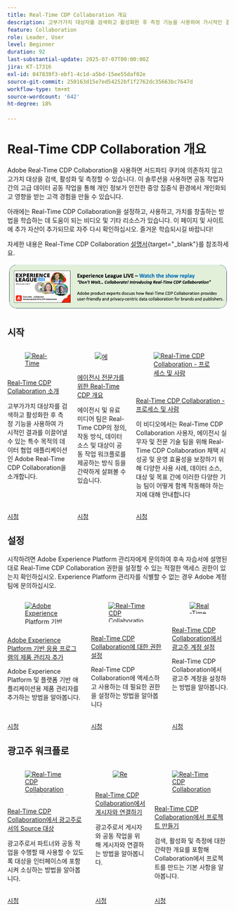 ```yaml
---
title: Real-Time CDP Collaboration 개요
description: 고부가가치 대상자를 검색하고 활성화한 후 측정 기능을 사용하여 가시적인 결과를 이끌어낼 수 있는 특수 목적의 데이터 협업 애플리케이션인 Adobe Real-Time CDP Collaboration을 소개합니다.
feature: Collaboration
role: Leader, User
level: Beginner
duration: 92
last-substantial-update: 2025-07-07T00:00:00Z
jira: KT-17316
exl-id: 047839f3-ebf1-4c1d-a5bd-15ee55daf02e
source-git-commit: 250163d15e7ed54252bf1f2762dc35663bc7647d
workflow-type: tm+mt
source-wordcount: '642'
ht-degree: 18%

---
```


# Real-Time CDP Collaboration 개요

Adobe Real-Time CDP Collaboration을 사용하면 서드파티 쿠키에 의존하지 않고 고가치 대상을 검색, 활성화 및 측정할 수 있습니다. 이 솔루션을 사용하면 공동 작업자 간의 고급 데이터 공동 작업을 통해 개인 정보가 안전한 중앙 집중식 환경에서 개인화되고 영향을 받는 고객 경험을 만들 수 있습니다.

아래에는 Real-Time CDP Collaboration을 설정하고, 사용하고, 가치를 창출하는 방법을 학습하는 데 도움이 되는 비디오 및 기타 리소스가 있습니다. 이 페이지 및 사이트에 추가 자산이 추가되므로 자주 다시 확인하십시오. 즐거운 학습되시길 바랍니다!

자세한 내용은 Real-Time CDP Collaboration [설명서](https://experienceleague.adobe.com/ko/docs/real-time-cdp-collaboration/using/home){target="_blank"}를 참조하세요.

[![ExL LIVE 2025년 4월 10일](../assets/exl-live-20250410-img.jpg)](https://experienceleague.adobe.com/ko/docs/events/experience-league-live-recordings/episodes/exl-live-episode-04-10-25)

## 시작

<!-- CARDS
{cta=Watch}
* real-time-cdp-collaboration-intro.md
* rtcdp-overview-for-agency-practitioners.md
* rtcdp-collaboration-process-and-people.md

-->
<!-- START CARDS HTML - DO NOT MODIFY BY HAND -->
<div class="columns">
    <div class="column is-half-tablet is-half-desktop is-one-third-widescreen" aria-label="Real-Time CDP Collaboration intro">
        <div class="card" style="height: 100%; display: flex; flex-direction: column; height: 100%;">
            <div class="card-image">
                <figure class="image x-is-16by9">
                    <a href="real-time-cdp-collaboration-intro.md" title="Real-Time CDP Collaboration 인트로" target="_blank" rel="referrer">
                        <img class="is-bordered-r-small" src="https://video.tv.adobe.com/v/3446808/?format=jpeg&nocache=1752870045626&captions=kor" alt="Real-Time CDP Collaboration 인트로"
                             style="width: 100%; aspect-ratio: 16 / 9; object-fit: cover; overflow: hidden; display: block; margin: auto;">
                    </a>
                </figure>
            </div>
            <div class="card-content is-padded-small" style="display: flex; flex-direction: column; flex-grow: 1; justify-content: space-between;">
                <div class="top-card-content">
                    <p class="headline is-size-6 has-text-weight-bold">
                        <a href="real-time-cdp-collaboration-intro.md" target="_blank" rel="referrer" title="Real-Time CDP Collaboration 인트로">Real-Time CDP Collaboration 소개</a>
                    </p>
                    <p class="is-size-6">고부가가치 대상자를 검색하고 활성화한 후 측정 기능을 사용하여 가시적인 결과를 이끌어낼 수 있는 특수 목적의 데이터 협업 애플리케이션인 Adobe Real-Time CDP Collaboration을 소개합니다.</p>
                </div>
                <a href="real-time-cdp-collaboration-intro.md" target="_blank" rel="referrer" class="spectrum-Button spectrum-Button--outline spectrum-Button--primary spectrum-Button--sizeM" style="align-self: flex-start; margin-top: 1rem;">
                    <span class="spectrum-Button-label has-no-wrap has-text-weight-bold">시청</span>
                </a>
            </div>
        </div>
    </div>
    <div class="column is-half-tablet is-half-desktop is-one-third-widescreen" aria-label="Real-Time CDP Overview for Agency Practitioners">
        <div class="card" style="height: 100%; display: flex; flex-direction: column; height: 100%;">
            <div class="card-image">
                <figure class="image x-is-16by9">
                    <a href="rtcdp-overview-for-agency-practitioners.md" title="에이전시 전문가를 위한 Real-Time CDP 개요" target="_blank" rel="referrer">
                        <img class="is-bordered-r-small" src="https://video.tv.adobe.com/v/3464665/?format=jpeg&nocache=1752870045622&captions=kor" alt="에이전시 전문가를 위한 Real-Time CDP 개요"
                             style="width: 100%; aspect-ratio: 16 / 9; object-fit: cover; overflow: hidden; display: block; margin: auto;">
                    </a>
                </figure>
            </div>
            <div class="card-content is-padded-small" style="display: flex; flex-direction: column; flex-grow: 1; justify-content: space-between;">
                <div class="top-card-content">
                    <p class="headline is-size-6 has-text-weight-bold">
                        <a href="rtcdp-overview-for-agency-practitioners.md" target="_blank" rel="referrer" title="에이전시 전문가를 위한 Real-Time CDP 개요">에이전시 전문가를 위한 Real-Time CDP 개요</a>
                    </p>
                    <p class="is-size-6">에이전시 및 유료 미디어 팀은 Real-Time CDP의 정의, 작동 방식, 데이터 소스 및 대상이 공동 작업 워크플로를 제공하는 방식 등을 간략하게 살펴볼 수 있습니다.</p>
                </div>
                <a href="rtcdp-overview-for-agency-practitioners.md" target="_blank" rel="referrer" class="spectrum-Button spectrum-Button--outline spectrum-Button--primary spectrum-Button--sizeM" style="align-self: flex-start; margin-top: 1rem;">
                    <span class="spectrum-Button-label has-no-wrap has-text-weight-bold">시청</span>
                </a>
            </div>
        </div>
    </div>
    <div class="column is-half-tablet is-half-desktop is-one-third-widescreen" aria-label="Real-Time CDP Collaboration - Process and People">
        <div class="card" style="height: 100%; display: flex; flex-direction: column; height: 100%;">
            <div class="card-image">
                <figure class="image x-is-16by9">
                    <a href="rtcdp-collaboration-process-and-people.md" title="Real-Time CDP Collaboration - 프로세스 및 사람" target="_blank" rel="referrer">
                        <img class="is-bordered-r-small" src="https://video.tv.adobe.com/v/3464676/?format=jpeg&nocache=1752870045616&captions=kor" alt="Real-Time CDP Collaboration - 프로세스 및 사람"
                             style="width: 100%; aspect-ratio: 16 / 9; object-fit: cover; overflow: hidden; display: block; margin: auto;">
                    </a>
                </figure>
            </div>
            <div class="card-content is-padded-small" style="display: flex; flex-direction: column; flex-grow: 1; justify-content: space-between;">
                <div class="top-card-content">
                    <p class="headline is-size-6 has-text-weight-bold">
                        <a href="rtcdp-collaboration-process-and-people.md" target="_blank" rel="referrer" title="Real-Time CDP Collaboration - 프로세스 및 사람">Real-Time CDP Collaboration - 프로세스 및 사람</a>
                    </p>
                    <p class="is-size-6">이 비디오에서는 Real-Time CDP Collaboration 사용자, 에이전시 실무자 및 전문 기술 팀을 위해 Real-Time CDP Collaboration 채택 시 성공 및 운영 효율성을 보장하기 위해 다양한 사용 사례, 데이터 소스, 대상 및 목표 간에 이러한 다양한 기능 팀이 어떻게 함께 작동해야 하는지에 대해 안내합니다</p>
                </div>
                <a href="rtcdp-collaboration-process-and-people.md" target="_blank" rel="referrer" class="spectrum-Button spectrum-Button--outline spectrum-Button--primary spectrum-Button--sizeM" style="align-self: flex-start; margin-top: 1rem;">
                    <span class="spectrum-Button-label has-no-wrap has-text-weight-bold">시청</span>
                </a>
            </div>
        </div>
    </div>
</div>
<!-- END CARDS HTML - DO NOT MODIFY BY HAND -->



## 설정

시작하려면 Adobe Experience Platform 관리자에게 문의하여 후속 자습서에 설명된 대로 Real-Time CDP Collaboration 권한을 설정할 수 있는 적절한 액세스 권한이 있는지 확인하십시오. Experience Platform 관리자를 식별할 수 없는 경우 Adobe 계정 팀에 문의하십시오.

<!-- CARDS
{cta=Watch}
* ../admin/add-product-administrators.md
* set-permissions-for-collaboration.md
* set-up-an-advertiser-account.md

-->
<!-- START CARDS HTML - DO NOT MODIFY BY HAND -->
<div class="columns">
    <div class="column is-half-tablet is-half-desktop is-one-third-widescreen" aria-label="Add product administrators for Adobe Experience Platform-based applications">
        <div class="card" style="height: 100%; display: flex; flex-direction: column; height: 100%;">
            <div class="card-image">
                <figure class="image x-is-16by9">
                    <a href="../admin/add-product-administrators.md" title="Adobe Experience Platform 기반 애플리케이션을 위한 제품 관리자 추가" target="_blank" rel="referrer">
                        <img class="is-bordered-r-small" src="https://video.tv.adobe.com/v/3423936?format=jpeg&nocache=1752870046144&captions=kor" alt="Adobe Experience Platform 기반 애플리케이션을 위한 제품 관리자 추가"
                             style="width: 100%; aspect-ratio: 16 / 9; object-fit: cover; overflow: hidden; display: block; margin: auto;">
                    </a>
                </figure>
            </div>
            <div class="card-content is-padded-small" style="display: flex; flex-direction: column; flex-grow: 1; justify-content: space-between;">
                <div class="top-card-content">
                    <p class="headline is-size-6 has-text-weight-bold">
                        <a href="../admin/add-product-administrators.md" target="_blank" rel="referrer" title="Adobe Experience Platform 기반 애플리케이션을 위한 제품 관리자 추가">Adobe Experience Platform 기반 응용 프로그램의 제품 관리자 추가</a>
                    </p>
                    <p class="is-size-6">Adobe Experience Platform 및 플랫폼 기반 애플리케이션용 제품 관리자를 추가하는 방법을 알아봅니다.</p>
                </div>
                <a href="../admin/add-product-administrators.md" target="_blank" rel="referrer" class="spectrum-Button spectrum-Button--outline spectrum-Button--primary spectrum-Button--sizeM" style="align-self: flex-start; margin-top: 1rem;">
                    <span class="spectrum-Button-label has-no-wrap has-text-weight-bold">시청</span>
                </a>
            </div>
        </div>
    </div>
    <div class="column is-half-tablet is-half-desktop is-one-third-widescreen" aria-label="Set permissions for Real-Time CDP Collaboration">
        <div class="card" style="height: 100%; display: flex; flex-direction: column; height: 100%;">
            <div class="card-image">
                <figure class="image x-is-16by9">
                    <a href="set-permissions-for-collaboration.md" title="Real-Time CDP Collaboration에 대한 권한 설정" target="_blank" rel="referrer">
                        <img class="is-bordered-r-small" src="https://video.tv.adobe.com/v/3452237/?format=jpeg&nocache=1752870046165&captions=kor" alt="Real-Time CDP Collaboration에 대한 권한 설정"
                             style="width: 100%; aspect-ratio: 16 / 9; object-fit: cover; overflow: hidden; display: block; margin: auto;">
                    </a>
                </figure>
            </div>
            <div class="card-content is-padded-small" style="display: flex; flex-direction: column; flex-grow: 1; justify-content: space-between;">
                <div class="top-card-content">
                    <p class="headline is-size-6 has-text-weight-bold">
                        <a href="set-permissions-for-collaboration.md" target="_blank" rel="referrer" title="Real-Time CDP Collaboration에 대한 권한 설정">Real-Time CDP Collaboration에 대한 권한 설정</a>
                    </p>
                    <p class="is-size-6">Real-Time CDP Collaboration에 액세스하고 사용하는 데 필요한 권한을 설정하는 방법을 알아봅니다</p>
                </div>
                <a href="set-permissions-for-collaboration.md" target="_blank" rel="referrer" class="spectrum-Button spectrum-Button--outline spectrum-Button--primary spectrum-Button--sizeM" style="align-self: flex-start; margin-top: 1rem;">
                    <span class="spectrum-Button-label has-no-wrap has-text-weight-bold">시청</span>
                </a>
            </div>
        </div>
    </div>
    <div class="column is-half-tablet is-half-desktop is-one-third-widescreen" aria-label="Set up an Advertiser account in Real-Time CDP Collaboration">
        <div class="card" style="height: 100%; display: flex; flex-direction: column; height: 100%;">
            <div class="card-image">
                <figure class="image x-is-16by9">
                    <a href="set-up-an-advertiser-account.md" title="Real-Time CDP Collaboration에서 광고주 계정 설정" target="_blank" rel="referrer">
                        <img class="is-bordered-r-small" src="https://video.tv.adobe.com/v/3452264/?format=jpeg&nocache=1752870046178" alt="Real-Time CDP Collaboration에서 광고주 계정 설정"
                             style="width: 100%; aspect-ratio: 16 / 9; object-fit: cover; overflow: hidden; display: block; margin: auto;">
                    </a>
                </figure>
            </div>
            <div class="card-content is-padded-small" style="display: flex; flex-direction: column; flex-grow: 1; justify-content: space-between;">
                <div class="top-card-content">
                    <p class="headline is-size-6 has-text-weight-bold">
                        <a href="set-up-an-advertiser-account.md" target="_blank" rel="referrer" title="Real-Time CDP Collaboration에서 광고주 계정 설정">Real-Time CDP Collaboration에서 광고주 계정 설정</a>
                    </p>
                    <p class="is-size-6">Real-Time CDP Collaboration에서 광고주 계정을 설정하는 방법을 알아봅니다.</p>
                </div>
                <a href="set-up-an-advertiser-account.md" target="_blank" rel="referrer" class="spectrum-Button spectrum-Button--outline spectrum-Button--primary spectrum-Button--sizeM" style="align-self: flex-start; margin-top: 1rem;">
                    <span class="spectrum-Button-label has-no-wrap has-text-weight-bold">시청</span>
                </a>
            </div>
        </div>
    </div>
</div>
<!-- END CARDS HTML - DO NOT MODIFY BY HAND -->

## 광고주 워크플로

<!-- CARDS
{cta=Watch}
* reference-audiences-as-an-advertiser.md
* connect-with-publishers.md
* create-a-project.md

-->
<!-- START CARDS HTML - DO NOT MODIFY BY HAND -->
<div class="columns">
    <div class="column is-half-tablet is-half-desktop is-one-third-widescreen" aria-label="Reference audiences as an advertiser in Real-Time CDP Collaboration">
        <div class="card" style="height: 100%; display: flex; flex-direction: column; height: 100%;">
            <div class="card-image">
                <figure class="image x-is-16by9">
                    <a href="reference-audiences-as-an-advertiser.md" title="Real-Time CDP Collaboration에서 광고주로 대상 참조" target="_blank" rel="referrer">
                        <img class="is-bordered-r-small" src="https://video.tv.adobe.com/v/3452217/?format=jpeg&nocache=1752870046706" alt="Real-Time CDP Collaboration에서 광고주로 대상 참조"
                             style="width: 100%; aspect-ratio: 16 / 9; object-fit: cover; overflow: hidden; display: block; margin: auto;">
                    </a>
                </figure>
            </div>
            <div class="card-content is-padded-small" style="display: flex; flex-direction: column; flex-grow: 1; justify-content: space-between;">
                <div class="top-card-content">
                    <p class="headline is-size-6 has-text-weight-bold">
                        <a href="reference-audiences-as-an-advertiser.md" target="_blank" rel="referrer" title="Real-Time CDP Collaboration에서 광고주로 대상 참조">Real-Time CDP Collaboration에서 광고주로서의 Source 대상</a>
                    </p>
                    <p class="is-size-6">광고주로서 파트너와 공동 작업을 수행할 때 사용할 수 있도록 대상을 인터페이스에 포함시켜 소싱하는 방법을 알아봅니다.</p>
                </div>
                <a href="reference-audiences-as-an-advertiser.md" target="_blank" rel="referrer" class="spectrum-Button spectrum-Button--outline spectrum-Button--primary spectrum-Button--sizeM" style="align-self: flex-start; margin-top: 1rem;">
                    <span class="spectrum-Button-label has-no-wrap has-text-weight-bold">시청</span>
                </a>
            </div>
        </div>
    </div>
    <div class="column is-half-tablet is-half-desktop is-one-third-widescreen" aria-label="Connect with publishers in Real-Time CDP Collaboration">
        <div class="card" style="height: 100%; display: flex; flex-direction: column; height: 100%;">
            <div class="card-image">
                <figure class="image x-is-16by9">
                    <a href="connect-with-publishers.md" title="Real-Time CDP Collaboration에서 게시자와 연결" target="_blank" rel="referrer">
                        <img class="is-bordered-r-small" src="https://video.tv.adobe.com/v/3452218/?format=jpeg&nocache=1752870046689" alt="Real-Time CDP Collaboration에서 게시자와 연결"
                             style="width: 100%; aspect-ratio: 16 / 9; object-fit: cover; overflow: hidden; display: block; margin: auto;">
                    </a>
                </figure>
            </div>
            <div class="card-content is-padded-small" style="display: flex; flex-direction: column; flex-grow: 1; justify-content: space-between;">
                <div class="top-card-content">
                    <p class="headline is-size-6 has-text-weight-bold">
                        <a href="connect-with-publishers.md" target="_blank" rel="referrer" title="Real-Time CDP Collaboration에서 게시자와 연결">Real-Time CDP Collaboration에서 게시자와 연결하기</a>
                    </p>
                    <p class="is-size-6">광고주로서 게시자와 공동 작업을 위해 게시자와 연결하는 방법을 알아봅니다.</p>
                </div>
                <a href="connect-with-publishers.md" target="_blank" rel="referrer" class="spectrum-Button spectrum-Button--outline spectrum-Button--primary spectrum-Button--sizeM" style="align-self: flex-start; margin-top: 1rem;">
                    <span class="spectrum-Button-label has-no-wrap has-text-weight-bold">시청</span>
                </a>
            </div>
        </div>
    </div>
    <div class="column is-half-tablet is-half-desktop is-one-third-widescreen" aria-label="Create a project in Real-Time CDP Collaboration">
        <div class="card" style="height: 100%; display: flex; flex-direction: column; height: 100%;">
            <div class="card-image">
                <figure class="image x-is-16by9">
                    <a href="create-a-project.md" title="Real-Time CDP Collaboration에서 프로젝트 만들기" target="_blank" rel="referrer">
                        <img class="is-bordered-r-small" src="https://video.tv.adobe.com/v/3464041/?format=jpeg&nocache=1752870046719&captions=kor" alt="Real-Time CDP Collaboration에서 프로젝트 만들기"
                             style="width: 100%; aspect-ratio: 16 / 9; object-fit: cover; overflow: hidden; display: block; margin: auto;">
                    </a>
                </figure>
            </div>
            <div class="card-content is-padded-small" style="display: flex; flex-direction: column; flex-grow: 1; justify-content: space-between;">
                <div class="top-card-content">
                    <p class="headline is-size-6 has-text-weight-bold">
                        <a href="create-a-project.md" target="_blank" rel="referrer" title="Real-Time CDP Collaboration에서 프로젝트 만들기">Real-Time CDP Collaboration에서 프로젝트 만들기</a>
                    </p>
                    <p class="is-size-6">검색, 활성화 및 측정에 대한 간략한 개요를 포함해 Collaboration에서 프로젝트를 만드는 기본 사항을 알아봅니다.</p>
                </div>
                <a href="create-a-project.md" target="_blank" rel="referrer" class="spectrum-Button spectrum-Button--outline spectrum-Button--primary spectrum-Button--sizeM" style="align-self: flex-start; margin-top: 1rem;">
                    <span class="spectrum-Button-label has-no-wrap has-text-weight-bold">시청</span>
                </a>
            </div>
        </div>
    </div>
</div>
<!-- END CARDS HTML - DO NOT MODIFY BY HAND -->
